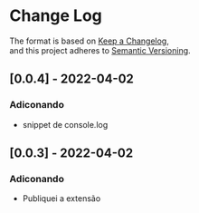 # Change Log

The format is based on [Keep a Changelog](https://keepachangelog.com/en/1.0.0/),\
and this project adheres to [Semantic Versioning](https://semver.org/spec/v2.0.0.html).
## [0.0.4] - 2022-04-02
### Adiconando  
- snippet de console.log  

## [0.0.3] - 2022-04-02
### Adiconando  
- Publiquei a extensão  
